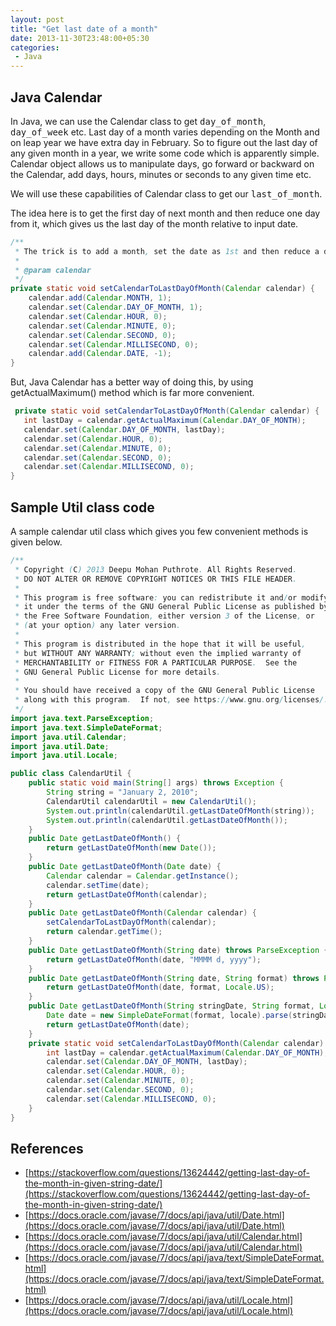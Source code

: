```yaml
---
layout: post
title: "Get last date of a month"
date: 2013-11-30T23:48:00+05:30
categories:
 - Java
---
```

## Java Calendar ##

In Java, we can use the Calendar class to get <tt>day_of_month</tt>, <tt>day_of_week</tt> etc.
Last day of a month varies depending on the Month and on leap year we have extra day in February.
So to figure out the last day of any given month in a year, we write some code which is apparently simple.
Calendar object allows us to manipulate days, go forward or backward on the Calendar, add days, hours, minutes or seconds to any given time etc.

We will use these capabilities of Calendar class to get our <tt>last_of_month</tt>.

The idea here is to get the first day of next month and then reduce one day from it, which gives us the last day of the month relative to input date.

```java
/**
 * The trick is to add a month, set the date as 1st and then reduce a date.
 *
 * @param calendar
 */
private static void setCalendarToLastDayOfMonth(Calendar calendar) {
    calendar.add(Calendar.MONTH, 1);
    calendar.set(Calendar.DAY_OF_MONTH, 1);
    calendar.set(Calendar.HOUR, 0);
    calendar.set(Calendar.MINUTE, 0);
    calendar.set(Calendar.SECOND, 0);
    calendar.set(Calendar.MILLISECOND, 0);
    calendar.add(Calendar.DATE, -1);
}
```

But, Java Calendar has a better way of doing this, by using getActualMaximum() method which is far more convenient.

```java
 private static void setCalendarToLastDayOfMonth(Calendar calendar) {
   int lastDay = calendar.getActualMaximum(Calendar.DAY_OF_MONTH);
   calendar.set(Calendar.DAY_OF_MONTH, lastDay);
   calendar.set(Calendar.HOUR, 0);
   calendar.set(Calendar.MINUTE, 0);
   calendar.set(Calendar.SECOND, 0);
   calendar.set(Calendar.MILLISECOND, 0);
}
```

## Sample Util class code ##

A sample calendar util class which gives you few convenient methods is given below.

```java
/**
 * Copyright (C) 2013 Deepu Mohan Puthrote. All Rights Reserved.
 * DO NOT ALTER OR REMOVE COPYRIGHT NOTICES OR THIS FILE HEADER.
 *
 * This program is free software: you can redistribute it and/or modify
 * it under the terms of the GNU General Public License as published by
 * the Free Software Foundation, either version 3 of the License, or
 * (at your option) any later version.
 *
 * This program is distributed in the hope that it will be useful,
 * but WITHOUT ANY WARRANTY; without even the implied warranty of
 * MERCHANTABILITY or FITNESS FOR A PARTICULAR PURPOSE.  See the
 * GNU General Public License for more details.
 *
 * You should have received a copy of the GNU General Public License
 * along with this program.  If not, see https://www.gnu.org/licenses/.
 */
import java.text.ParseException;
import java.text.SimpleDateFormat;
import java.util.Calendar;
import java.util.Date;
import java.util.Locale;

public class CalendarUtil {
    public static void main(String[] args) throws Exception {
        String string = "January 2, 2010";
        CalendarUtil calendarUtil = new CalendarUtil();
        System.out.println(calendarUtil.getLastDateOfMonth(string));
        System.out.println(calendarUtil.getLastDateOfMonth());
    }
    public Date getLastDateOfMonth() {
        return getLastDateOfMonth(new Date());
    }
    public Date getLastDateOfMonth(Date date) {
        Calendar calendar = Calendar.getInstance();
        calendar.setTime(date);
        return getLastDateOfMonth(calendar);
    }
    public Date getLastDateOfMonth(Calendar calendar) {
        setCalendarToLastDayOfMonth(calendar);
        return calendar.getTime();
    }
    public Date getLastDateOfMonth(String date) throws ParseException {
        return getLastDateOfMonth(date, "MMMM d, yyyy");
    }
    public Date getLastDateOfMonth(String date, String format) throws ParseException {
        return getLastDateOfMonth(date, format, Locale.US);
    }
    public Date getLastDateOfMonth(String stringDate, String format, Locale locale) throws ParseException {
        Date date = new SimpleDateFormat(format, locale).parse(stringDate);
        return getLastDateOfMonth(date);
    }
    private static void setCalendarToLastDayOfMonth(Calendar calendar) {
        int lastDay = calendar.getActualMaximum(Calendar.DAY_OF_MONTH);
        calendar.set(Calendar.DAY_OF_MONTH, lastDay);
        calendar.set(Calendar.HOUR, 0);
        calendar.set(Calendar.MINUTE, 0);
        calendar.set(Calendar.SECOND, 0);
        calendar.set(Calendar.MILLISECOND, 0);
    }
}
```

## References

* [https://stackoverflow.com/questions/13624442/getting-last-day-of-the-month-in-given-string-date/](https://stackoverflow.com/questions/13624442/getting-last-day-of-the-month-in-given-string-date/)
* [https://docs.oracle.com/javase/7/docs/api/java/util/Date.html](https://docs.oracle.com/javase/7/docs/api/java/util/Date.html)
* [https://docs.oracle.com/javase/7/docs/api/java/util/Calendar.html](https://docs.oracle.com/javase/7/docs/api/java/util/Calendar.html)
* [https://docs.oracle.com/javase/7/docs/api/java/text/SimpleDateFormat.html](https://docs.oracle.com/javase/7/docs/api/java/text/SimpleDateFormat.html)
* [https://docs.oracle.com/javase/7/docs/api/java/util/Locale.html](https://docs.oracle.com/javase/7/docs/api/java/util/Locale.html)
